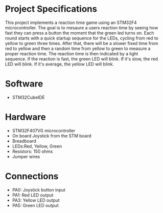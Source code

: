 # Project Specifications 

This project implements a reaction time game using an STM32F4 microcontroller. The goal is to mesaure a users reaction time by seeing how fast they can press a button the moment that the green led turns on. Each round starts with a quick startup sequence for the LEDs, cycling from red to yellow to green three times. After that, there will be a slower fixed time from red to yellow and then a random time from yellow to green to measure a proper reaction time. The reaction time is then indicated by a light sequence. If the reaction is fast, the green LED will blink. If it's slow, the red LED will blink. If it's average, the yellow LED will blink.

# Software 

- STM32CubeIDE

# Hardware 

- STM32F407VG microcontroller
- On board Joystick from the STM board
- Breadboard
- LEDs:Red, Yellow, Green
- Resistors: 150 ohms 
- Jumper wires

# Connections

- PA0: Joystick button input
- PA1: Red LED output
- PA3: Yellow LED output
- PA5: Green LED output